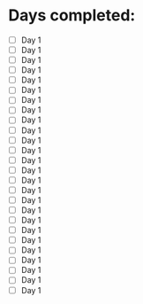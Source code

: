 # Days completed:

- [ ] Day 1
- [ ] Day 1
- [ ] Day 1
- [ ] Day 1
- [ ] Day 1
- [ ] Day 1
- [ ] Day 1
- [ ] Day 1
- [ ] Day 1
- [ ] Day 1
- [ ] Day 1
- [ ] Day 1
- [ ] Day 1
- [ ] Day 1
- [ ] Day 1
- [ ] Day 1
- [ ] Day 1
- [ ] Day 1
- [ ] Day 1
- [ ] Day 1
- [ ] Day 1
- [ ] Day 1
- [ ] Day 1
- [ ] Day 1
- [ ] Day 1
- [ ] Day 1